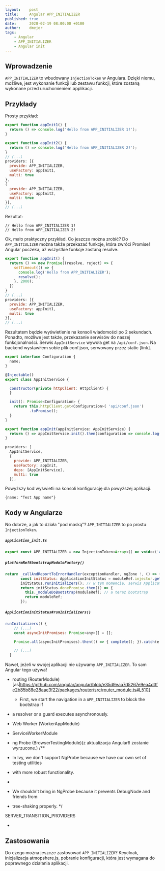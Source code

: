 ```yaml
---
layout:    post
title:     Angular APP_INITIALIZER
published: true
date:      2020-02-19 08:00:00 +0100
author:    dmejer
tags:
    - Angular
    - APP_INITIALIZER
    - Angular init
---
```


## Wprowadzenie
`APP_INITIALIZER` to wbudowany `InjectionToken` w Angulara. Dzięki niemu, możliwe, jest wykonanie funkcji lub zestawu funkcji, które zostaną wykonane przed uruchomieniem applikacji.

## Przykłady
Prosty przykład:
``` js
export function appInit1() {
  return () => console.log('Hello from APP_INITIALIZER 1!');
}

export function appInit2() {
  return () => console.log('Hello from APP_INITIALIZER 2!');
}
// (...)
providers: [{
  provide: APP_INITIALIZER,
  useFactory: appInit1,
  multi: true
},
{
  provide: APP_INITIALIZER,
  useFactory: appInit2,
  multi: true
}],
// (...)
```
Rezultat:
```
// Hello from APP_INITIALIZER 1!
// Hello from APP_INITIALIZER 2!
```

Ok, mało praktyczny przykład. Co jeszcze można zrobić? Do `APP_INITIALIZER` można także przekazać funkcje, która zwróci Promise! Angular poczeka, aż wszystkie funkcje zostaną resolve.
```js
export function appInit() {
  return () => new Promise((resolve, reject) => {
    setTimeout(() => {
      console.log('Hello from APP_INITIALIZER');
      resolve();
    }, 2000);
  })
}
// (...)
providers: [{
  provide: APP_INITIALIZER,
  useFactory: appInit1,
  multi: true
}],
// (...)
```
Rezultatem będzie wyświetlenie na konsoli wiadomości po 2 sekundach.
Ponadto, możliwe jest także, przekazanie serwisów do naszej funkcjonalności.
Serwis `AppInitService` wywoła get na `/api/conf.json`. Na backend wystawiłem sobie plik conf.json, serwowany przez static [link].
```js
export interface Configuration {
  name;
}

@Injectable()
export class AppInitService {

  constructor(private httpClient: HttpClient) {
  }

  init(): Promise<Configuration> {
    return this.httpClient.get<Configuration>( 'api/conf.json')
           .toPromise();
  }
}
```

```js
export function appInit(appInitService: AppInitService) {
  return () => appInitService.init().then(configuration => console.log(configuration));
}

providers: [
  AppInitService,
  {
    provide: APP_INITIALIZER,
    useFactory: appInit,
    deps: [AppInitService],
    multi: true
  }],
```
Powyższy kod wyświetli na konsoli konfigurację dla powyższej aplikacji.
```
{name: "Test App name"}
```

## Kody w Angularze
No dobrze, a jak to działa "pod maską"?
`APP_INITIALIZER` to po prostu `InjectionToken`.
##### *`application_init.ts`*
```js
export const APP_INITIALIZER = new InjectionToken<Array<() => void>>('Application Initializer');
```

##### *`platformRef#bootstrapModuleFactory()`*
``` js
return _callAndReportToErrorHandler(exceptionHandler, ngZone !, () => {
       const initStatus: ApplicationInitStatus = moduleRef.injector.get(ApplicationInitStatus);
       initStatus.runInitializers(); // w tym momencie, serwis ApplicationInitStatus, wykonuje wszystkie funkcje, które dostarczyliśmy przez APP_INITIALIZER
       return initStatus.donePromise.then(() => {
         this._moduleDoBootstrap(moduleRef); // a teraz bootstrap
         return moduleRef;
       });
```

##### *`ApplicationInitStatus#runInitializers()`*
```js
runInitializers() {
    // (...)
    const asyncInitPromises: Promise<any>[] = [];

    Promise.all(asyncInitPromises).then(() => { complete(); }).catch(e => { this.reject(e); });

    // (...)
  }
```

Nawet, jeżeli w swojej aplikacji nie używamy `APP_INITIALIZER`. To sam Angular tego używa!
* routing (RouterModule) [as|https://github.com/angular/angular/blob/e35d9eaa7d5267e9ea4d3fe2b85b88e28aae3f22/packages/router/src/router_module.ts#L510]
  * First, we start the navigation in a `APP_INITIALIZER` to block the bootstrap if
* a resolver or a guard executes asynchronously.


* Web Worker (WorkerAppModule)
* ServiceWorkerModule
* ng Probe (BrowserTestingModule)(z aktualizacja Angular9 zostanie wyrzucone.)
/**
 * In Ivy, we don't support NgProbe because we have our own set of testing utilities
 * with more robust functionality.
 *
 * We shouldn't bring in NgProbe because it prevents DebugNode and friends from
 * tree-shaking properly.
 */

SERVER_TRANSITION_PROVIDERS

*
## Zastosowania
Do czego można jeszcze zastosować `APP_INITIALIZER`? Keycloak, inicjalizacja atmopshere.js, pobranie konfiguracji, która jest wymagana do poprawnego działania aplikacji.
